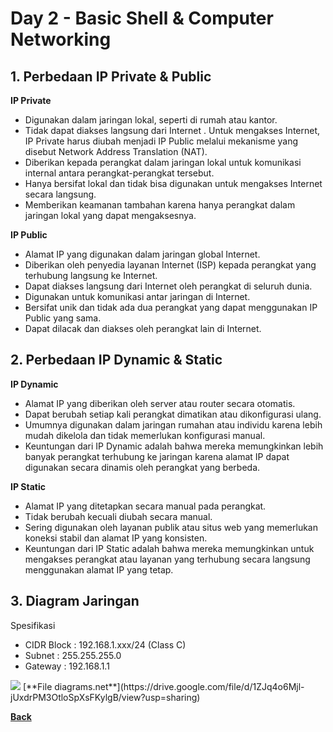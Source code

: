 # Day 2 - Basic Shell & Computer Networking

## 1. Perbedaan IP Private & Public

**IP Private**

- Digunakan dalam jaringan lokal, seperti di rumah atau kantor.
- Tidak dapat diakses langsung dari Internet . Untuk mengakses Internet, IP Private harus diubah menjadi IP Public melalui mekanisme yang disebut Network Address Translation (NAT).
- Diberikan kepada perangkat dalam jaringan lokal untuk komunikasi internal antara perangkat-perangkat tersebut.
- Hanya bersifat lokal dan tidak bisa digunakan untuk mengakses Internet secara langsung.
- Memberikan keamanan tambahan karena hanya perangkat dalam jaringan lokal yang dapat mengaksesnya.

**IP Public**

- Alamat IP yang digunakan dalam jaringan global Internet.
- Diberikan oleh penyedia layanan Internet (ISP) kepada perangkat yang terhubung langsung ke Internet.
- Dapat diakses langsung dari Internet oleh perangkat di seluruh dunia.
- Digunakan untuk komunikasi antar jaringan di Internet.
- Bersifat unik dan tidak ada dua perangkat yang dapat menggunakan IP Public yang sama.
- Dapat dilacak dan diakses oleh perangkat lain di Internet.

## 2. Perbedaan IP Dynamic & Static

**IP Dynamic**

- Alamat IP yang diberikan oleh server atau router secara otomatis.
- Dapat berubah setiap kali perangkat dimatikan atau dikonfigurasi ulang.
- Umumnya digunakan dalam jaringan rumahan atau individu karena lebih mudah dikelola dan tidak memerlukan konfigurasi manual.
- Keuntungan dari IP Dynamic adalah bahwa mereka memungkinkan lebih banyak perangkat terhubung ke jaringan karena alamat IP dapat digunakan secara dinamis oleh perangkat yang berbeda.

**IP Static**

- Alamat IP yang ditetapkan secara manual pada perangkat.
- Tidak berubah kecuali diubah secara manual.
- Sering digunakan oleh layanan publik atau situs web yang memerlukan koneksi stabil dan alamat IP yang konsisten.
- Keuntungan dari IP Static adalah bahwa mereka memungkinkan untuk mengakses perangkat atau layanan yang terhubung secara langsung menggunakan alamat IP yang tetap.

## 3. Diagram Jaringan

Spesifikasi 
- CIDR Block : 192.168.1.xxx/24 (Class C)
- Subnet : 255.255.255.0
- Gateway : 192.168.1.1

<img src="dumbways.drawio.png">
[**File diagrams.net**](https://drive.google.com/file/d/1ZJq4o6Mjl-jUxdrPM3OtloSpXsFKylgB/view?usp=sharing)

[**Back**](../../README.md)

